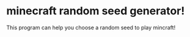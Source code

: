 # minecraft random seed generator!
This program can help you choose a random seed to play mincraft!

